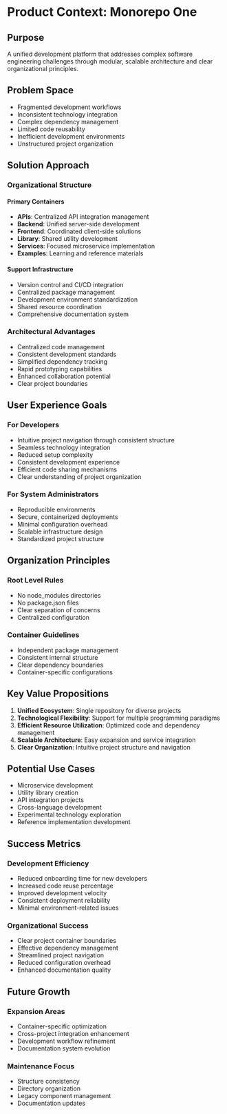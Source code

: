 # Product Context: Monorepo One

## Purpose

A unified development platform that addresses complex software engineering challenges through modular, scalable architecture and clear organizational principles.

## Problem Space

- Fragmented development workflows
- Inconsistent technology integration
- Complex dependency management
- Limited code reusability
- Inefficient development environments
- Unstructured project organization

## Solution Approach

### Organizational Structure

#### Primary Containers

- **APIs**: Centralized API integration management
- **Backend**: Unified server-side development
- **Frontend**: Coordinated client-side solutions
- **Library**: Shared utility development
- **Services**: Focused microservice implementation
- **Examples**: Learning and reference materials

#### Support Infrastructure

- Version control and CI/CD integration
- Centralized package management
- Development environment standardization
- Shared resource coordination
- Comprehensive documentation system

### Architectural Advantages

- Centralized code management
- Consistent development standards
- Simplified dependency tracking
- Rapid prototyping capabilities
- Enhanced collaboration potential
- Clear project boundaries

## User Experience Goals

### For Developers

- Intuitive project navigation through consistent structure
- Seamless technology integration
- Reduced setup complexity
- Consistent development experience
- Efficient code sharing mechanisms
- Clear understanding of project organization

### For System Administrators

- Reproducible environments
- Secure, containerized deployments
- Minimal configuration overhead
- Scalable infrastructure design
- Standardized project structure

## Organization Principles

### Root Level Rules

- No node_modules directories
- No package.json files
- Clear separation of concerns
- Centralized configuration

### Container Guidelines

- Independent package management
- Consistent internal structure
- Clear dependency boundaries
- Container-specific configurations

## Key Value Propositions

1. **Unified Ecosystem**: Single repository for diverse projects
2. **Technological Flexibility**: Support for multiple programming paradigms
3. **Efficient Resource Utilization**: Optimized code and dependency management
4. **Scalable Architecture**: Easy expansion and service integration
5. **Clear Organization**: Intuitive project structure and navigation

## Potential Use Cases

- Microservice development
- Utility library creation
- API integration projects
- Cross-language development
- Experimental technology exploration
- Reference implementation development

## Success Metrics

### Development Efficiency

- Reduced onboarding time for new developers
- Increased code reuse percentage
- Improved development velocity
- Consistent deployment reliability
- Minimal environment-related issues

### Organizational Success

- Clear project container boundaries
- Effective dependency management
- Streamlined project navigation
- Reduced configuration overhead
- Enhanced documentation quality

## Future Growth

### Expansion Areas

- Container-specific optimization
- Cross-project integration enhancement
- Development workflow refinement
- Documentation system evolution

### Maintenance Focus

- Structure consistency
- Directory organization
- Legacy component management
- Documentation updates

